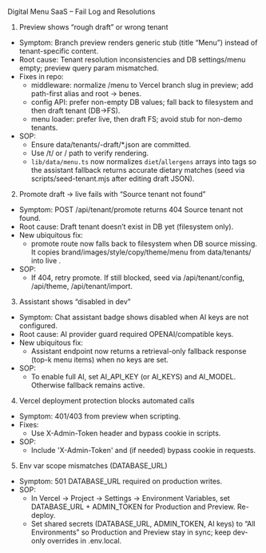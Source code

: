 Digital Menu SaaS – Fail Log and Resolutions

1) Preview shows “rough draft” or wrong tenant
- Symptom: Branch preview renders generic stub (title “Menu”) instead of tenant-specific content.
- Root cause: Tenant resolution inconsistencies and DB settings/menu empty; preview query param mismatched.
- Fixes in repo:
  - middleware: normalize /menu to Vercel branch slug in preview; add path-first alias and root → benes.
  - config API: prefer non-empty DB values; fall back to filesystem and then draft tenant (DB→FS).
  - menu loader: prefer live, then draft FS; avoid stub for non-demo tenants.
- SOP:
  - Ensure data/tenants/<slug>-draft/*.json are committed.
  - Use /t/<slug> or /<slug> path to verify rendering.
  - `lib/data/menu.ts` now normalizes `diet`/`allergens` arrays into tags so the assistant fallback returns accurate dietary matches (seed via scripts/seed-tenant.mjs after editing draft JSON).

2) Promote draft → live fails with “Source tenant not found”
- Symptom: POST /api/tenant/promote returns 404 Source tenant not found.
- Root cause: Draft tenant doesn’t exist in DB yet (filesystem only).
- New ubiquitous fix:
  - promote route now falls back to filesystem when DB source missing. It copies brand/images/style/copy/theme/menu from data/tenants/<from> into live <to>.
- SOP:
  - If 404, retry promote. If still blocked, seed via /api/tenant/config, /api/theme, /api/tenant/import.

3) Assistant shows “disabled in dev”
- Symptom: Chat assistant badge shows disabled when AI keys are not configured.
- Root cause: AI provider guard required OPENAI/compatible keys.
- New ubiquitous fix:
  - Assistant endpoint now returns a retrieval-only fallback response (top-k menu items) when no keys are set.
- SOP:
  - To enable full AI, set AI_API_KEY (or AI_KEYS) and AI_MODEL. Otherwise fallback remains active.

4) Vercel deployment protection blocks automated calls
- Symptom: 401/403 from preview when scripting.
- Fixes:
  - Use X-Admin-Token header and bypass cookie in scripts.
- SOP:
  - Include 'X-Admin-Token' and (if needed) bypass cookie in requests.

5) Env var scope mismatches (DATABASE_URL)
- Symptom: 501 DATABASE_URL required on production writes.
- SOP:
  - In Vercel → Project → Settings → Environment Variables, set DATABASE_URL + ADMIN_TOKEN for Production and Preview. Re-deploy.
  - Set shared secrets (DATABASE_URL, ADMIN_TOKEN, AI keys) to “All Environments” so Production and Preview stay in sync; keep dev-only overrides in .env.local.


